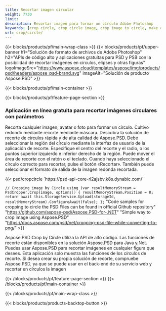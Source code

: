 ```yaml
---
title: Recortar imagen circular
weight: 7730
limit: 
description: Recortar imagen para formar un círculo Adobe Photoshop
keywords: [crop circle, crop circle image, crop image to circle, make circle photo]
url: crop/circle/
---
```

{{< blocks/products/pf/main-wrap-class >}}
{{< blocks/products/pf/upper-banner h1="Solución de formato de archivos de Adobe Photoshop" h2="APIs de código alto y aplicaciones gratuitas para PSD y PSB con la posibilidad de recortar imágenes en círculos, elipses y otras figuras" logoImageSrc="https://www.aspose.cloud/templates/aspose/img/products/psd/headers/aspose_psd-brand.svg" imageAlt="Solución de producto Aspose.PSD" >}}

{{< blocks/products/pf/main-container >}}

{{< blocks/products/pf/feature-page-section >}}
<h3 class="headingpdleft">Aplicación en línea gratuita para recortar imágenes circulares con parámetros</h3>
<p>Recorta cualquier imagen, avatar o foto para formar un círculo. Cultivo redondo mediante recorte mediante máscara. Descubra la solución de recorte de círculos rápida y de alta calidad de Aspose.PSD. Debe seleccionar la región del círculo mediante la interfaz de usuario de la aplicación de recorte. Especifique el centro del recorte y el radio, o los puntos superior izquierdo e inferior derecho de la región. Puede mover el área de recorte con el ratón o el teclado. Cuando haya seleccionado el círculo correcto para recortar, pulse el botón «Recortar». También puede seleccionar el formato de salida de la imagen redonda recortada.</p>
{{< psd/cropcircle `https://psd-api-core-rl2ajsbv.k8s.dynabic.com/` 

`// Cropping image by Circle
using (var resultMemoryStream = PsdCropper.Crop(image, options))
{
	resultMemoryStream.Position = 0;
	return await this.StorageService.Upload(storageId, resultMemoryStream).ConfigureAwait(false);
};` 
"Code samples for cropping to circle the PSD Files can be found in official Github repository"  "https://github.com/aspose-psd/Aspose.PSD-for-.NET" 
"Simple way to crop image using Aspose.PSD" "https://docs.aspose.com/psd/net/cropping-psd-file-while-converting-to-png/" >}}
<p>Aspose.PSD Crop by Circle utiliza la API de alto código. Las funciones de recorte están disponibles en la solución Aspose.PSD para Java y.Net. Puedes usar Aspose.PSD para recortar imágenes en cualquier figura que desees. Esta aplicación solo muestra las funciones de los círculos de recorte. Si desea crear su propia solución de recorte, compruebe Aspose.PSD, ya que se puede usar en el back-end de su servicio web y recortar en círculos la imagen</p>
<!--<ul>
<li><a href="psb">PSB Circle Crop</a></li>
<li><a href="ellipse">Ellipse crop App</a></li>
</ul>-->
{{< /blocks/products/pf/feature-page-section >}}
{{< /blocks/products/pf/main-container >}}


{{< /blocks/products/pf/main-wrap-class >}}

{{< blocks/products/products-backtop-button >}}
